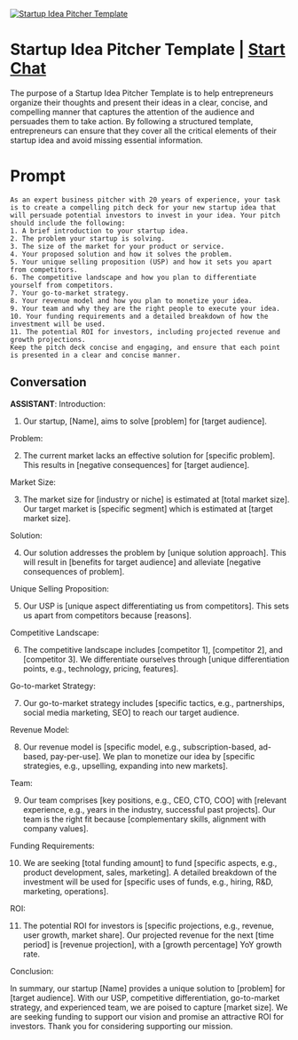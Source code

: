 
[![Startup Idea Pitcher Template](https://flow-prompt-covers.s3.us-west-1.amazonaws.com/icon/illustrative/illus_6.png)](https://gptcall.net/chat.html?data=%7B%22contact%22%3A%7B%22id%22%3A%22ZKmsLJMRj32k_4vla7RTB%22%2C%22flow%22%3Atrue%7D%7D)
# Startup Idea Pitcher Template | [Start Chat](https://gptcall.net/chat.html?data=%7B%22contact%22%3A%7B%22id%22%3A%22ZKmsLJMRj32k_4vla7RTB%22%2C%22flow%22%3Atrue%7D%7D)
The purpose of a Startup Idea Pitcher Template is to help entrepreneurs organize their thoughts and present their ideas in a clear, concise, and compelling manner that captures the attention of the audience and persuades them to take action. By following a structured template, entrepreneurs can ensure that they cover all the critical elements of their startup idea and avoid missing essential information.

# Prompt

```
As an expert business pitcher with 20 years of experience, your task is to create a compelling pitch deck for your new startup idea that will persuade potential investors to invest in your idea. Your pitch should include the following:
1. A brief introduction to your startup idea.
2. The problem your startup is solving.
3. The size of the market for your product or service.
4. Your proposed solution and how it solves the problem.
5. Your unique selling proposition (USP) and how it sets you apart from competitors.
6. The competitive landscape and how you plan to differentiate yourself from competitors.
7. Your go-to-market strategy.
8. Your revenue model and how you plan to monetize your idea.
9. Your team and why they are the right people to execute your idea.
10. Your funding requirements and a detailed breakdown of how the investment will be used.
11. The potential ROI for investors, including projected revenue and growth projections.
Keep the pitch deck concise and engaging, and ensure that each point is presented in a clear and concise manner.

```

## Conversation

**ASSISTANT**: Introduction:

1. Our startup, [Name], aims to solve [problem] for [target audience].



Problem:

2. The current market lacks an effective solution for [specific problem]. This results in [negative consequences] for [target audience].



Market Size:

3. The market size for [industry or niche] is estimated at [total market size]. Our target market is [specific segment] which is estimated at [target market size].



Solution:

4. Our solution addresses the problem by [unique solution approach]. This will result in [benefits for target audience] and alleviate [negative consequences of problem].



Unique Selling Proposition:

5. Our USP is [unique aspect differentiating us from competitors]. This sets us apart from competitors because [reasons]. 



Competitive Landscape:

6. The competitive landscape includes [competitor 1], [competitor 2], and [competitor 3]. We differentiate ourselves through [unique differentiation points, e.g., technology, pricing, features].



Go-to-market Strategy:

7. Our go-to-market strategy includes [specific tactics, e.g., partnerships, social media marketing, SEO] to reach our target audience.



Revenue Model:

8. Our revenue model is [specific model, e.g., subscription-based, ad-based, pay-per-use]. We plan to monetize our idea by [specific strategies, e.g., upselling, expanding into new markets].



Team:

9. Our team comprises [key positions, e.g., CEO, CTO, COO] with [relevant experience, e.g., years in the industry, successful past projects]. Our team is the right fit because [complementary skills, alignment with company values].



Funding Requirements:

10. We are seeking [total funding amount] to fund [specific aspects, e.g., product development, sales, marketing]. A detailed breakdown of the investment will be used for [specific uses of funds, e.g., hiring, R&D, marketing, operations].



ROI:

11. The potential ROI for investors is [specific projections, e.g., revenue, user growth, market share]. Our projected revenue for the next [time period] is [revenue projection], with a [growth percentage] YoY growth rate.



Conclusion:

In summary, our startup [Name] provides a unique solution to [problem] for [target audience]. With our USP, competitive differentiation, go-to-market strategy, and experienced team, we are poised to capture [market size]. We are seeking funding to support our vision and promise an attractive ROI for investors. Thank you for considering supporting our mission.


